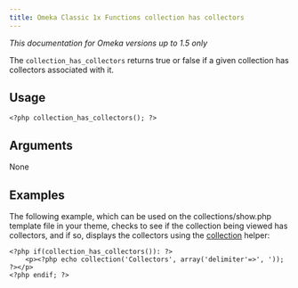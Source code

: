```yaml
---
title: Omeka Classic 1x Functions collection has collectors
---
```

*This documentation for Omeka versions up to 1.5 only*


The `collection_has_collectors` returns true or false if a given collection has collectors associated with it.

Usage 
----------------------------

``` {.de1}
<?php collection_has_collectors(); ?>
```

Arguments
-----------------------------------------------------------

None

Examples
---------------------------------------------------------

The following example, which can be used on the collections/show.php template file in your theme, checks to see if the collection being viewed has collectors, and if so, displays the collectors using the [collection](../Theme_API/collection.html "Theme API/collection") helper:

``` {.de1}
<?php if(collection_has_collectors()): ?>
    <p><?php echo collection('Collectors', array('delimiter'=>', ')); ?></p>
<?php endif; ?>
```
